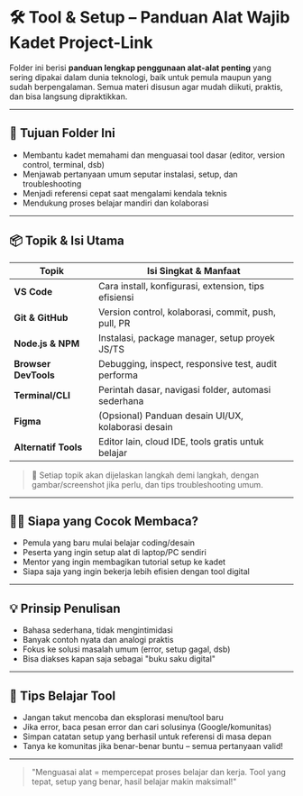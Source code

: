# 🛠️ Tool & Setup – Panduan Alat Wajib Kadet Project-Link

Folder ini berisi **panduan lengkap penggunaan alat-alat penting** yang sering dipakai dalam dunia teknologi, baik untuk pemula maupun yang sudah berpengalaman. Semua materi disusun agar mudah diikuti, praktis, dan bisa langsung dipraktikkan.

---

## 🎯 Tujuan Folder Ini
- Membantu kadet memahami dan menguasai tool dasar (editor, version control, terminal, dsb)
- Menjawab pertanyaan umum seputar instalasi, setup, dan troubleshooting
- Menjadi referensi cepat saat mengalami kendala teknis
- Mendukung proses belajar mandiri dan kolaborasi

---

## 📦 Topik & Isi Utama

| Topik                | Isi Singkat & Manfaat                                      |
|----------------------|-----------------------------------------------------------|
| **VS Code**          | Cara install, konfigurasi, extension, tips efisiensi      |
| **Git & GitHub**     | Version control, kolaborasi, commit, push, pull, PR       |
| **Node.js & NPM**    | Instalasi, package manager, setup proyek JS/TS            |
| **Browser DevTools** | Debugging, inspect, responsive test, audit performa       |
| **Terminal/CLI**     | Perintah dasar, navigasi folder, automasi sederhana       |
| **Figma**            | (Opsional) Panduan desain UI/UX, kolaborasi desain        |
| **Alternatif Tools** | Editor lain, cloud IDE, tools gratis untuk belajar        |

> 📌 Setiap topik akan dijelaskan langkah demi langkah, dengan gambar/screenshot jika perlu, dan tips troubleshooting umum.

---

## 🧑‍💻 Siapa yang Cocok Membaca?
- Pemula yang baru mulai belajar coding/desain
- Peserta yang ingin setup alat di laptop/PC sendiri
- Mentor yang ingin membagikan tutorial setup ke kadet
- Siapa saja yang ingin bekerja lebih efisien dengan tool digital

---

## 💡 Prinsip Penulisan
- Bahasa sederhana, tidak mengintimidasi
- Banyak contoh nyata dan analogi praktis
- Fokus ke solusi masalah umum (error, setup gagal, dsb)
- Bisa diakses kapan saja sebagai "buku saku digital"

---

## 🚀 Tips Belajar Tool
- Jangan takut mencoba dan eksplorasi menu/tool baru
- Jika error, baca pesan error dan cari solusinya (Google/komunitas)
- Simpan catatan setup yang berhasil untuk referensi di masa depan
- Tanya ke komunitas jika benar-benar buntu – semua pertanyaan valid!

---

> "Menguasai alat = mempercepat proses belajar dan kerja. Tool yang tepat, setup yang benar, hasil belajar makin maksimal!" 